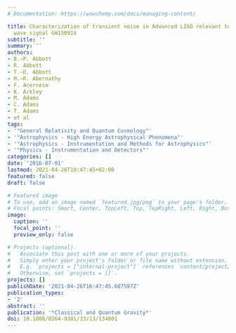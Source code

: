 ```yaml
---
# Documentation: https://wowchemy.com/docs/managing-content/

title: Characterization of transient noise in Advanced LIGO relevant to gravitational
  wave signal GW150914
subtitle: ''
summary: ''
authors:
- B.~P. Abbott
- R. Abbott
- T.~D. Abbott
- M.~R. Abernathy
- F. Acernese
- K. Ackley
- M. Adamo
- C. Adams
- T. Adams
- et al
tags:
- '"General Relativity and Quantum Cosmology"'
- '"Astrophysics - High Energy Astrophysical Phenomena"'
- '"Astrophysics - Instrumentation and Methods for Astrophysics"'
- '"Physics - Instrumentation and Detectors"'
categories: []
date: '2016-07-01'
lastmod: 2021-04-26T18:47:45+02:00
featured: false
draft: false

# Featured image
# To use, add an image named `featured.jpg/png` to your page's folder.
# Focal points: Smart, Center, TopLeft, Top, TopRight, Left, Right, BottomLeft, Bottom, BottomRight.
image:
  caption: ''
  focal_point: ''
  preview_only: false

# Projects (optional).
#   Associate this post with one or more of your projects.
#   Simply enter your project's folder or file name without extension.
#   E.g. `projects = ["internal-project"]` references `content/project/deep-learning/index.md`.
#   Otherwise, set `projects = []`.
projects: []
publishDate: '2021-04-26T16:47:45.607597Z'
publication_types:
- '2'
abstract: ''
publication: '*Classical and Quantum Gravity*'
doi: 10.1088/0264-9381/33/13/134001
---
```

